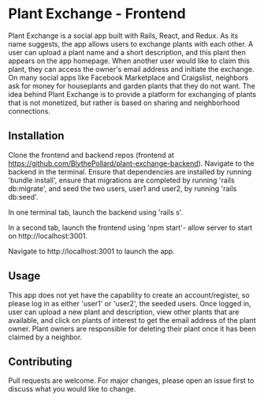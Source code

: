 # Plant Exchange - Frontend

Plant Exchange is a social app built with Rails, React, and Redux. As its name suggests, the app allows users to exchange plants with each other. A user can upload a plant name and a short description, and this plant then appears on the app homepage. When another user would like to claim this plant, they can access the owner's email address and initiate the exchange. On many social apps like Facebook Marketplace and Craigslist, neighbors ask for money for houseplants and garden plants that they do not want. The idea behind Plant Exchange is to provide a platform for exchanging of plants that is not monetized, but rather is based on sharing and neighborhood connections. 

## Installation

Clone the frontend and backend repos (frontend at https://github.com/BlythePollard/plant-exchange-backend). Navigate to the backend in the terminal. Ensure that dependencies are installed by running 'bundle install', ensure that migrations are completed by running 'rails db:migrate', and seed the two users, user1 and user2, by running 'rails db:seed'.

In one terminal tab, launch the backend using 'rails s'.

In a second tab, launch the frontend using 'npm start'- allow server to start on http://localhost:3001.

Navigate to http://localhost:3001 to launch the app.

## Usage

This app does not yet have the capability to create an account/register, so please log in as either 'user1' or 'user2', the seeded users. Once logged in, user can upload a new plant and description, view other plants that are available, and click on plants of interest to get the email address of the plant owner. Plant owners are responsible for deleting their plant once it has been claimed by a neighbor. 

## Contributing
Pull requests are welcome. For major changes, please open an issue first to discuss what you would like to change.


